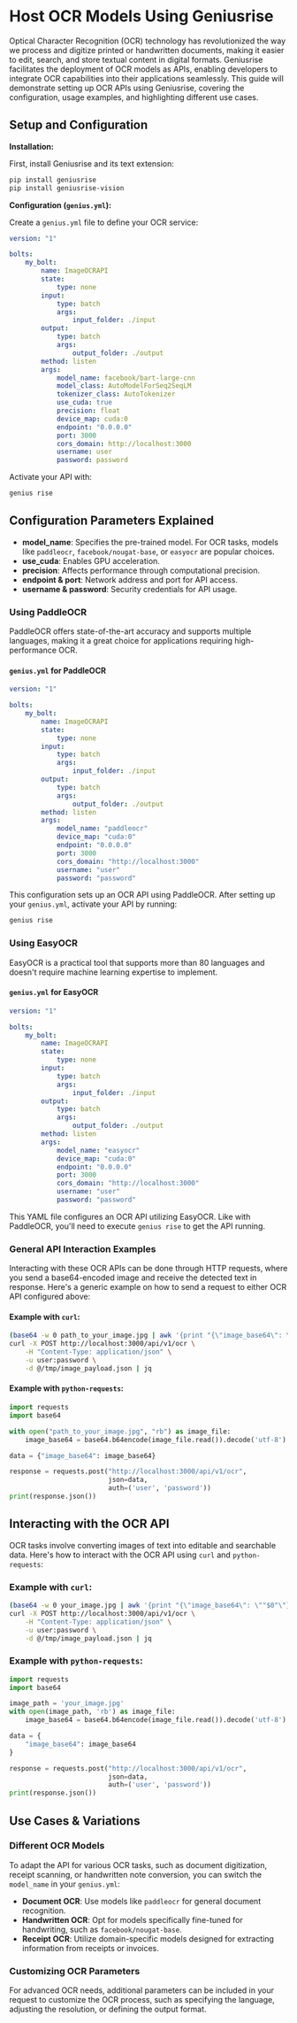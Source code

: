 # Host OCR Models Using Geniusrise

Optical Character Recognition (OCR) technology has revolutionized the way we process and digitize printed or handwritten documents, making it easier to edit, search, and store textual content in digital formats. Geniusrise facilitates the deployment of OCR models as APIs, enabling developers to integrate OCR capabilities into their applications seamlessly. This guide will demonstrate setting up OCR APIs using Geniusrise, covering the configuration, usage examples, and highlighting different use cases.

## Setup and Configuration

**Installation:**

First, install Geniusrise and its text extension:

```bash
pip install geniusrise
pip install geniusrise-vision
```

**Configuration (`genius.yml`):**

Create a `genius.yml` file to define your OCR service:

```yml
version: "1"

bolts:
    my_bolt:
        name: ImageOCRAPI
        state:
            type: none
        input:
            type: batch
            args:
                input_folder: ./input
        output:
            type: batch
            args:
                output_folder: ./output
        method: listen
        args:
            model_name: facebook/bart-large-cnn
            model_class: AutoModelForSeq2SeqLM
            tokenizer_class: AutoTokenizer
            use_cuda: true
            precision: float
            device_map: cuda:0
            endpoint: "0.0.0.0"
            port: 3000
            cors_domain: http://localhost:3000
            username: user
            password: password
```

Activate your API with:

```bash
genius rise
```

## Configuration Parameters Explained

- **model_name**: Specifies the pre-trained model. For OCR tasks, models like `paddleocr`, `facebook/nougat-base`, or `easyocr` are popular choices.
- **use_cuda**: Enables GPU acceleration.
- **precision**: Affects performance through computational precision.
- **endpoint & port**: Network address and port for API access.
- **username & password**: Security credentials for API usage.

### Using PaddleOCR

PaddleOCR offers state-of-the-art accuracy and supports multiple languages, making it a great choice for applications requiring high-performance OCR.

#### `genius.yml` for PaddleOCR

```yaml
version: "1"

bolts:
    my_bolt:
        name: ImageOCRAPI
        state:
            type: none
        input:
            type: batch
            args:
                input_folder: ./input
        output:
            type: batch
            args:
                output_folder: ./output
        method: listen
        args:
            model_name: "paddleocr"
            device_map: "cuda:0"
            endpoint: "0.0.0.0"
            port: 3000
            cors_domain: "http://localhost:3000"
            username: "user"
            password: "password"
```

This configuration sets up an OCR API using PaddleOCR. After setting up your `genius.yml`, activate your API by running:

```bash
genius rise
```

### Using EasyOCR

EasyOCR is a practical tool that supports more than 80 languages and doesn't require machine learning expertise to implement.

#### `genius.yml` for EasyOCR

```yaml
version: "1"

bolts:
    my_bolt:
        name: ImageOCRAPI
        state:
            type: none
        input:
            type: batch
            args:
                input_folder: ./input
        output:
            type: batch
            args:
                output_folder: ./output
        method: listen
        args:
            model_name: "easyocr"
            device_map: "cuda:0"
            endpoint: "0.0.0.0"
            port: 3000
            cors_domain: "http://localhost:3000"
            username: "user"
            password: "password"
```

This YAML file configures an OCR API utilizing EasyOCR. Like with PaddleOCR, you'll need to execute `genius rise` to get the API running.

### General API Interaction Examples

Interacting with these OCR APIs can be done through HTTP requests, where you send a base64-encoded image and receive the detected text in response. Here's a generic example on how to send a request to either OCR API configured above:

#### Example with `curl`:

```bash
(base64 -w 0 path_to_your_image.jpg | awk '{print "{\"image_base64\": \""$0"\"}"}' > /tmp/image_payload.json)
curl -X POST http://localhost:3000/api/v1/ocr \
    -H "Content-Type: application/json" \
    -u user:password \
    -d @/tmp/image_payload.json | jq
```

#### Example with `python-requests`:

```python
import requests
import base64

with open("path_to_your_image.jpg", "rb") as image_file:
    image_base64 = base64.b64encode(image_file.read()).decode('utf-8')

data = {"image_base64": image_base64}

response = requests.post("http://localhost:3000/api/v1/ocr",
                         json=data,
                         auth=('user', 'password'))
print(response.json())
```

## Interacting with the OCR API

OCR tasks involve converting images of text into editable and searchable data. Here's how to interact with the OCR API using `curl` and `python-requests`:

### Example with `curl`:

```bash
(base64 -w 0 your_image.jpg | awk '{print "{\"image_base64\": \""$0"\"}"}' > /tmp/image_payload.json)
curl -X POST http://localhost:3000/api/v1/ocr \
    -H "Content-Type: application/json" \
    -u user:password \
    -d @/tmp/image_payload.json | jq
```

### Example with `python-requests`:

```python
import requests
import base64

image_path = 'your_image.jpg'
with open(image_path, 'rb') as image_file:
    image_base64 = base64.b64encode(image_file.read()).decode('utf-8')

data = {
    "image_base64": image_base64
}

response = requests.post("http://localhost:3000/api/v1/ocr",
                         json=data,
                         auth=('user', 'password'))
print(response.json())
```

## Use Cases & Variations

### Different OCR Models

To adapt the API for various OCR tasks, such as document digitization, receipt scanning, or handwritten note conversion, you can switch the `model_name` in your `genius.yml`:

- **Document OCR**: Use models like `paddleocr` for general document recognition.
- **Handwritten OCR**: Opt for models specifically fine-tuned for handwriting, such as `facebook/nougat-base`.
- **Receipt OCR**: Utilize domain-specific models designed for extracting information from receipts or invoices.

### Customizing OCR Parameters

For advanced OCR needs, additional parameters can be included in your request to customize the OCR process, such as specifying the language, adjusting the resolution, or defining the output format.
